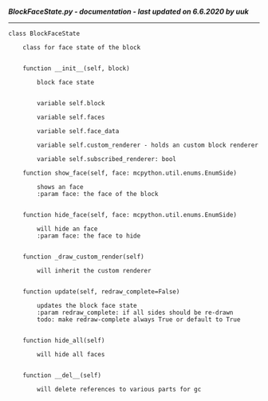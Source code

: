 ***BlockFaceState.py - documentation - last updated on 6.6.2020 by uuk***
___

    class BlockFaceState
        
        class for face state of the block


        function __init__(self, block)
            
            block face state


            variable self.block

            variable self.faces

            variable self.face_data

            variable self.custom_renderer - holds an custom block renderer

            variable self.subscribed_renderer: bool

        function show_face(self, face: mcpython.util.enums.EnumSide)
            
            shows an face
            :param face: the face of the block


        function hide_face(self, face: mcpython.util.enums.EnumSide)
            
            will hide an face
            :param face: the face to hide


        function _draw_custom_render(self)
            
            will inherit the custom renderer


        function update(self, redraw_complete=False)
            
            updates the block face state
            :param redraw_complete: if all sides should be re-drawn
            todo: make redraw-complete always True or default to True


        function hide_all(self)
            
            will hide all faces


        function __del__(self)
            
            will delete references to various parts for gc
